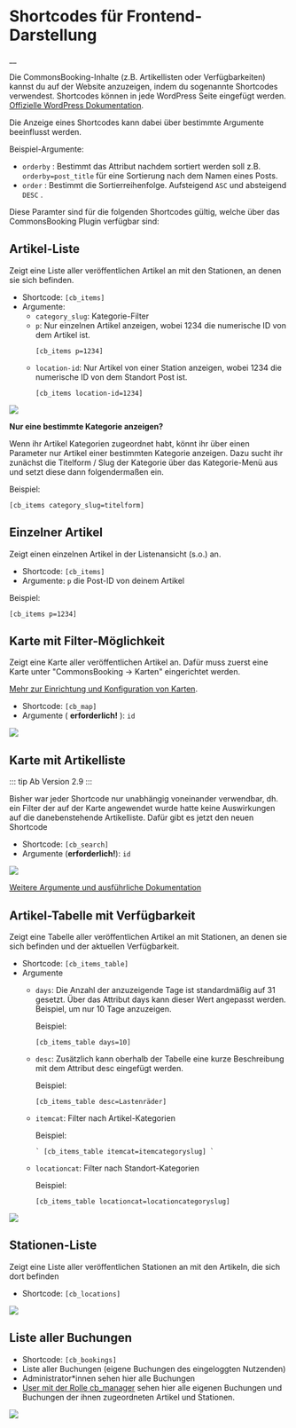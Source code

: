 #  Shortcodes für Frontend-Darstellung

__

Die CommonsBooking-Inhalte (z.B. Artikellisten oder Verfügbarkeiten) kannst du auf der Website anzuzeigen, indem du sogenannte Shortcodes verwendest.
Shortcodes können in jede WordPress Seite eingefügt werden. [Offizielle WordPress Dokumentation](https://en.support.wordpress.com/shortcodes).

Die Anzeige eines Shortcodes kann dabei über bestimmte Argumente beeinflusst werden.

Beispiel-Argumente:

  * ` orderby ` : Bestimmt das Attribut nachdem sortiert werden soll z.B. ` orderby=post_title ` für eine Sortierung nach dem Namen eines Posts.
  * ` order ` : Bestimmt die Sortierreihenfolge. Aufsteigend ` ASC ` und absteigend ` DESC ` .

Diese Paramter sind für die folgenden Shortcodes gültig, welche über das CommonsBooking Plugin verfügbar sind:

##  Artikel-Liste

Zeigt eine Liste aller veröffentlichen Artikel an mit den Stationen, an denen
sie sich befinden.

  * Shortcode: `[cb_items]`
  * Argumente:
    * `category_slug`: Kategorie-Filter
    * `p`: Nur einzelnen Artikel anzeigen, wobei 1234 die numerische ID von dem Artikel ist.
      ```
      [cb_items p=1234]
      ```
    * `location-id`: Nur Artikel von einer Station anzeigen, wobei 1234 die numerische ID von dem Standort Post ist.
      ```
      [cb_items location-id=1234]
      ```

![](/img/shortcode-cb-items.png)

**Nur eine bestimmte Kategorie anzeigen?**

Wenn ihr Artikel Kategorien zugeordnet habt, könnt ihr über einen Parameter
nur Artikel einer bestimmten Kategorie anzeigen. Dazu sucht ihr zunächst die
Titelform / Slug der Kategorie über das Kategorie-Menü aus und setzt diese
dann folgendermaßen ein.

Beispiel:
```
[cb_items category_slug=titelform]
```


##  Einzelner Artikel

Zeigt einen einzelnen Artikel in der Listenansicht (s.o.) an.

* Shortcode: `[cb_items]`
* Argumente: `p` die Post-ID von deinem Artikel

Beispiel:
```
[cb_items p=1234]
```

##  Karte mit Filter-Möglichkeit

Zeigt eine Karte aller veröffentlichen Artikel an.
Dafür muss zuerst eine Karte unter "CommonsBooking -> Karten" eingerichtet werden.

[Mehr zur Einrichtung und Konfiguration von Karten](/dokumentation/einstellungen/karte-einbinden).

  * Shortcode: ` [cb_map] `
  * Argumente ( **erforderlich!** ): ` id `

![](/img/shortcode-cb-map.png)

##  Karte mit Artikelliste

::: tip Ab Version 2.9
:::

Bisher war jeder Shortcode nur unabhängig voneinander verwendbar, dh. ein
Filter der auf der Karte angewendet wurde hatte keine Auswirkungen auf die
danebenstehende Artikelliste. Dafür gibt es jetzt den neuen Shortcode

  * Shortcode: ` [cb_search] `
  * Argumente (**erforderlich!**): ` id `

![](/img/shortcode-cb-search-map.png)

[ Weitere Argumente und ausführliche Dokumentation
](/dokumentation/einstellungen/neues-frontend-beta)

##  Artikel-Tabelle mit Verfügbarkeit

Zeigt eine Tabelle aller veröffentlichen Artikel an mit Stationen, an denen
sie sich befinden und der aktuellen Verfügbarkeit.

  * Shortcode: ` [cb_items_table] `
  * Argumente
    * `days`: Die Anzahl der anzuzeigende Tage ist standardmäßig auf 31 gesetzt. Über das Attribut days kann dieser Wert angepasst werden. Beispiel, um nur 10 Tage anzuzeigen.

      Beispiel:
      ```
      [cb_items_table days=10]
      ```
    * `desc`: Zusätzlich kann oberhalb der Tabelle eine kurze Beschreibung mit dem Attribut desc eingefügt werden.

      Beispiel:
      ```
      [cb_items_table desc=Lastenräder]
      ```
    * `itemcat`: Filter nach Artikel-Kategorien

      Beispiel:
      ```
      ` [cb_items_table itemcat=itemcategoryslug] `
      ```
    * `locationcat`: Filter nach Standort-Kategorien

      Beispiel:
      ```
      [cb_items_table locationcat=locationcategoryslug]
      ```

![](/img/shortcode-cb-items-table.png)

##  Stationen-Liste

Zeigt eine Liste aller veröffentlichen Stationen an mit den Artikeln, die sich
dort befinden

  * Shortcode: `[cb_locations]`

![](/img/shortcode-cb-locations.png)

##  Liste aller Buchungen

  * Shortcode: `[cb_bookings]`
  * Liste aller Buchungen (eigene Buchungen des eingeloggten Nutzenden)
  * Administrator*innen sehen hier alle Buchungen
  * [User mit der Rolle cb_manager](/dokumentation/grundlagen/rechte-des-commonsbooking-manager) sehen hier alle eigenen Buchungen und Buchungen der ihnen zugeordneten Artikel und Stationen.

![](/img/shortcode-cb-bookings.png)

